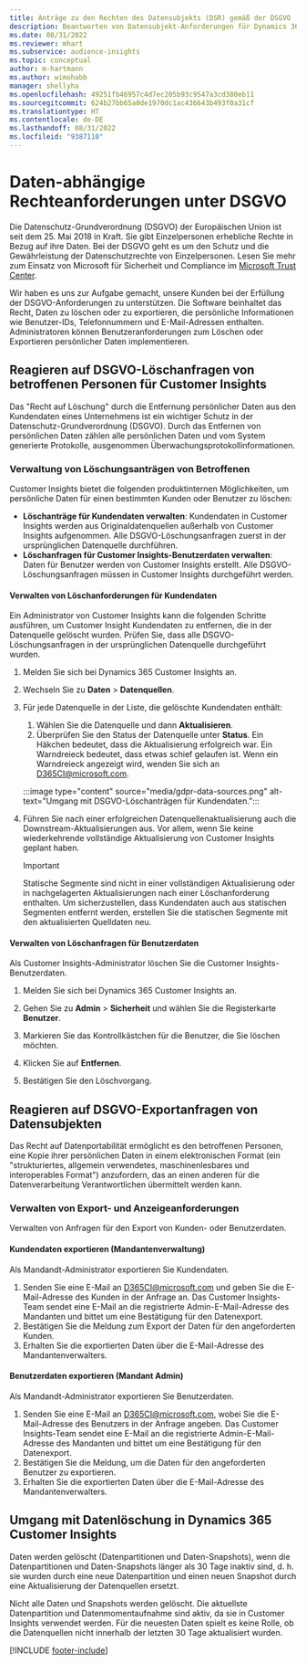 ```yaml
---
title: Anträge zu den Rechten des Datensubjekts (DSR) gemäß der DSGVO | Microsoft Docs
description: Beantworten von Datensubjekt-Anforderungen für Dynamics 365 Customer Insights
ms.date: 08/31/2022
ms.reviewer: mhart
ms.subservice: audience-insights
ms.topic: conceptual
author: m-hartmann
ms.author: wimohabb
manager: shellyha
ms.openlocfilehash: 49251fb46957c4d7ec205b93c9547a3cd380eb11
ms.sourcegitcommit: 624b27bb65a0de1970dc1ac436643b493f0a31cf
ms.translationtype: HT
ms.contentlocale: de-DE
ms.lasthandoff: 08/31/2022
ms.locfileid: "9387110"
---
```

# <a name="data-subject-rights-dsr-requests-under-gdpr"></a>Daten-abhängige Rechteanforderungen unter DSGVO

Die Datenschutz-Grundverordnung (DSGVO) der Europäischen Union ist seit dem 25. Mai 2018 in Kraft. Sie gibt Einzelpersonen erhebliche Rechte in Bezug auf ihre Daten. Bei der DSGVO geht es um den Schutz und die Gewährleistung der Datenschutzrechte von Einzelpersonen. Lesen Sie mehr zum Einsatz von Microsoft für Sicherheit und Compliance im [Microsoft Trust Center](https://www.microsoft.com/trust-center).

Wir haben es uns zur Aufgabe gemacht, unsere Kunden bei der Erfüllung der DSGVO-Anforderungen zu unterstützen. Die Software beinhaltet das Recht, Daten zu löschen oder zu exportieren, die persönliche Informationen wie Benutzer-IDs, Telefonnummern und E-Mail-Adressen enthalten. Administratoren können Benutzeranforderungen zum Löschen oder Exportieren persönlicher Daten implementieren.

## <a name="responding-to-gdpr-data-subject-delete-requests-for-customer-insights"></a>Reagieren auf DSGVO-Löschanfragen von betroffenen Personen für Customer Insights

Das "Recht auf Löschung" durch die Entfernung persönlicher Daten aus den Kundendaten eines Unternehmens ist ein wichtiger Schutz in der Datenschutz-Grundverordnung (DSGVO). Durch das Entfernen von persönlichen Daten zählen alle persönlichen Daten und vom System generierte Protokolle, ausgenommen Überwachungsprotokollinformationen.

### <a name="manage-data-subject-delete-requests"></a>Verwaltung von Löschungsanträgen von Betroffenen

Customer Insights bietet die folgenden produktinternen Möglichkeiten, um persönliche Daten für einen bestimmten Kunden oder Benutzer zu löschen:

- **Löschanträge für Kundendaten verwalten**: Kundendaten in Customer Insights werden aus Originaldatenquellen außerhalb von Customer Insights aufgenommen. Alle DSGVO-Löschungsanfragen zuerst in der ursprünglichen Datenquelle durchführen.
- **Löschanfragen für Customer Insights-Benutzerdaten verwalten**: Daten für Benutzer werden von Customer Insights erstellt. Alle DSGVO-Löschungsanfragen müssen in Customer Insights durchgeführt werden.

#### <a name="manage-requests-to-delete-customer-data"></a>Verwalten von Löschanforderungen für Kundendaten

Ein Administrator von Customer Insights kann die folgenden Schritte ausführen, um Customer Insight Kundendaten zu entfernen, die in der Datenquelle gelöscht wurden. Prüfen Sie, dass alle DSGVO-Löschungsanfragen in der ursprünglichen Datenquelle durchgeführt wurden.

1. Melden Sie sich bei Dynamics 365 Customer Insights an.

1. Wechseln Sie zu **Daten** > **Datenquellen**.

1. Für jede Datenquelle in der Liste, die gelöschte Kundendaten enthält:
   1. Wählen Sie die Datenquelle und dann **Aktualisieren**.
   1. Überprüfen Sie den Status der Datenquelle unter **Status**. Ein Häkchen bedeutet, dass die Aktualisierung erfolgreich war. Ein Warndreieck bedeutet, dass etwas schief gelaufen ist. Wenn ein Warndreieck angezeigt wird, wenden Sie sich an D365CI@microsoft.com.

   :::image type="content" source="media/gdpr-data-sources.png" alt-text="Umgang mit DSGVO-Löschanträgen für Kundendaten.":::

1. Führen Sie nach einer erfolgreichen Datenquellenaktualisierung auch die Downstream-Aktualisierungen aus. Vor allem, wenn Sie keine wiederkehrende vollständige Aktualisierung von Customer Insights geplant haben.

   > [!IMPORTANT]
   > Statische Segmente sind nicht in einer vollständigen Aktualisierung oder in nachgelagerten Aktualisierungen nach einer Löschanforderung enthalten. Um sicherzustellen, dass Kundendaten auch aus statischen Segmenten entfernt werden, erstellen Sie die statischen Segmente mit den aktualisierten Quelldaten neu.

#### <a name="manage-delete-requests-for-user-data"></a>Verwalten von Löschanfragen für Benutzerdaten

Als Customer Insights-Administrator löschen Sie die Customer Insights-Benutzerdaten.

1. Melden Sie sich bei Dynamics 365 Customer Insights an.

1. Gehen Sie zu **Admin** > **Sicherheit** und wählen Sie die Registerkarte **Benutzer**.

1. Markieren Sie das Kontrollkästchen für die Benutzer, die Sie löschen möchten.

1. Klicken Sie auf **Entfernen**.

1. Bestätigen Sie den Löschvorgang.

## <a name="responding-to-gdpr-data-subject-export-requests"></a>Reagieren auf DSGVO-Exportanfragen von Datensubjekten

Das Recht auf Datenportabilität ermöglicht es den betroffenen Personen, eine Kopie ihrer persönlichen Daten in einem elektronischen Format (ein "strukturiertes, allgemein verwendetes, maschinenlesbares und interoperables Format") anzufordern, das an einen anderen für die Datenverarbeitung Verantwortlichen übermittelt werden kann.

### <a name="manage-export-and-view-requests"></a>Verwalten von Export- und Anzeigeanforderungen

Verwalten von Anfragen für den Export von Kunden- oder Benutzerdaten.

#### <a name="export-customer-data-tenant-admin"></a>Kundendaten exportieren (Mandantenverwaltung)

Als Mandandt-Administrator exportieren Sie Kundendaten.

1. Senden Sie eine E-Mail an D365CI@microsoft.com und geben Sie die E-Mail-Adresse des Kunden in der Anfrage an. Das Customer Insights-Team sendet eine E-Mail an die registrierte Admin-E-Mail-Adresse des Mandanten und bittet um eine Bestätigung für den Datenexport.
2. Bestätigen Sie die Meldung zum Export der Daten für den angeforderten Kunden.
3. Erhalten Sie die exportierten Daten über die E-Mail-Adresse des Mandantenverwalters.

#### <a name="export-user-data-tenant-admin"></a>Benutzerdaten exportieren (Mandant Admin)

Als Mandandt-Administrator exportieren Sie Benutzerdaten.

1. Senden Sie eine E-Mail an D365CI@microsoft.com, wobei Sie die E-Mail-Adresse des Benutzers in der Anfrage angeben. Das Customer Insights-Team sendet eine E-Mail an die registrierte Admin-E-Mail-Adresse des Mandanten und bittet um eine Bestätigung für den Datenexport.
1. Bestätigen Sie die Meldung, um die Daten für den angeforderten Benutzer zu exportieren.
1. Erhalten Sie die exportierten Daten über die E-Mail-Adresse des Mandantenverwalters.

## <a name="data-deletion-handling-in-dynamics-365-customer-insights"></a>Umgang mit Datenlöschung in Dynamics 365 Customer Insights

Daten werden gelöscht (Datenpartitionen und Daten-Snapshots), wenn die Datenpartitionen und Daten-Snapshots länger als 30 Tage inaktiv sind, d. h. sie wurden durch eine neue Datenpartition und einen neuen Snapshot durch eine Aktualisierung der Datenquellen ersetzt.

Nicht alle Daten und Snapshots werden gelöscht. Die aktuellste Datenpartition und Datenmomentaufnahme sind aktiv, da sie in Customer Insights verwendet werden. Für die neuesten Daten spielt es keine Rolle, ob die Datenquellen nicht innerhalb der letzten 30 Tage aktualisiert wurden.

[!INCLUDE [footer-include](includes/footer-banner.md)]
